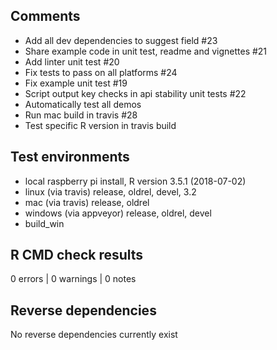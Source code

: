 ## Comments

* Add all dev dependencies to suggest field #23
* Share example code in unit test, readme and vignettes #21
* Add linter unit test #20
* Fix tests to pass on all platforms #24
* Fix example unit test #19
* Script output key checks in api stability unit tests #22
* Automatically test all demos
* Run mac build in travis #28
* Test specific R version in travis build

## Test environments

* local raspberry pi install, R version 3.5.1 (2018-07-02)
* linux (via travis) release, oldrel, devel, 3.2
* mac (via travis) release, oldrel
* windows (via appveyor) release, oldrel, devel
* build_win

## R CMD check results

0 errors | 0 warnings | 0 notes

## Reverse dependencies

No reverse dependencies currently exist
